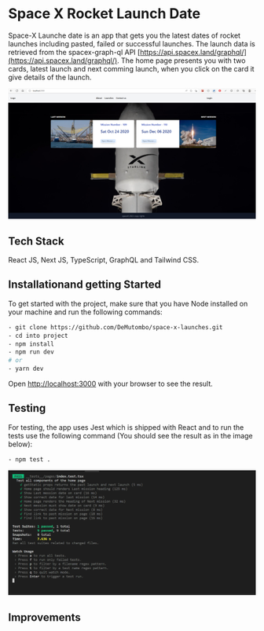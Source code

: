 # Space X Rocket Launch Date

Space-X Launche date is an app that gets you the latest dates of rocket launches including pasted, failed or successful launches. The launch data is retrieved from the spacex-graph-ql API [https://api.spacex.land/graphql/](https://api.spacex.land/graphql/).
The home page presents you with two cards, latest launch and next comming launch, when you click on the card it give details of the launch.

<img src="public/images/screenGrab.png">

## Tech Stack

React JS, Next JS, TypeScript, GraphQL and Tailwind CSS.

## Installationand getting Started

To get started with the project, make sure that you have Node installed on your machine and run the following commands:

```bash
- git clone https://github.com/DeMutombo/space-x-launches.git
- cd into project
- npm install
- npm run dev
# or
- yarn dev
```

Open [http://localhost:3000](http://localhost:3000) with your browser to see the result.

## Testing

For testing, the app uses Jest which is shipped with React and to run the tests use the following command (You should see the result as in the image below):

```bash
- npm test .
```

<img src="public/images/test.png">


## Improvements
